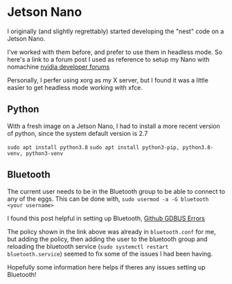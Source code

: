 # Jetson Nano
I originally (and slightly regrettably) started developing the "nest" code on a Jetson Nano. 

I've worked with them before, and prefer to use them in headless mode. So here's a link to a forum post I used as reference to setup my Nano with nomachine
[nvidia developer forums](https://forums.developer.nvidia.com/t/has-anyone-had-success-installing-nomachine-on-their-nano/75535/5)

Personally, I perfer using xorg as my X server, but I found it was a little easier to get headless mode working with xfce. 

## Python
With a fresh image on a Jetson Nano, I had to install a more recent version of python, since the system default version is 2.7

`sudo apt install python3.8`
`sudo apt install python3-pip, python3.8-venv, python3-venv`

## Bluetooth
The current user needs to be in the Bluetooth group to be able to connect to any of the eggs. This can be done with,
`sudo usermod -a -G bluetooth <your username>`

I found this post helpful in setting up Bluetooth, 
[Github GDBUS Errors](https://github.com/sputnikdev/eclipse-smarthome-bluetooth-binding/issues/9)

The policy shown in the link above was already in `bluetooth.conf` for me, but adding the policy, then adding the user to the bluetooth group and reloading the bluetooth service (`sudo systemctl restart bluetooth.service`) seemed to fix some of the issues I had been having.


Hopefully some information here helps if theres any issues setting up Bluetooth!
